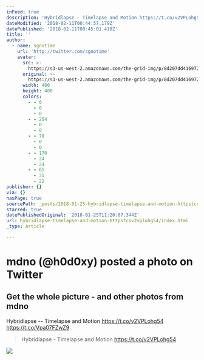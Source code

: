 ```yaml
---
inFeed: true
description: 'Hybridlapse - Timelapse and Motion https://t.co/v2VPLohg54'
dateModified: '2018-02-11T00:44:57.179Z'
datePublished: '2018-02-11T00:45:01.410Z'
title: ''
author:
  - name: sgnotime
    url: 'http://twitter.com/sgnotime'
    avatar:
      src: >-
        https://s3-us-west-2.amazonaws.com/the-grid-img/p/8d207dd41697263e7d1e875e8f0f5fb5cd8f63d0.jpg
      original: >-
        https://s3-us-west-2.amazonaws.com/the-grid-img/p/8d207dd41697263e7d1e875e8f0f5fb5cd8f63d0.jpg
      width: 400
      height: 400
      colors:
        - - 0
          - 0
          - 0
        - - 254
          - 0
          - 0
        - - 78
          - 0
          - 0
        - - 170
          - 24
          - 24
        - - 65
          - 31
          - 22
publisher: {}
via: {}
hasPage: true
sourcePath: _posts/2018-01-25-hybridlapse-timelapse-and-motion-httpstcov2vplohg54.md
starred: true
datePublishedOriginal: '2018-01-25T11:20:07.344Z'
url: hybridlapse-timelapse-and-motion-httpstcov2vplohg54/index.html
_type: Article

---
```

# mdno (@h0d0xy) posted a photo on Twitter

## Get the whole picture - and other photos from mdno
Hybridlapse -- Timelapse and Motion https://t.co/v2VPLohg54 https://t.co/Vpa07FZwZ9

> Hybridlapse - Timelapse and Motion https://t.co/v2VPLohg54

<article style=""><img src="https://z-p3-external.xx.fbcdn.net/safe_image.php?d=AQAfm7B8ITEvRv_U&amp;w=720&amp;h=720&amp;url=https%3A%2F%2Fpbs.twimg.com%2Fmedia%2FC6kaLJJVoAAUoMr.jpg&amp;cfs=1&amp;_nc_hash=AQB5vshR90FZT955" /></article>